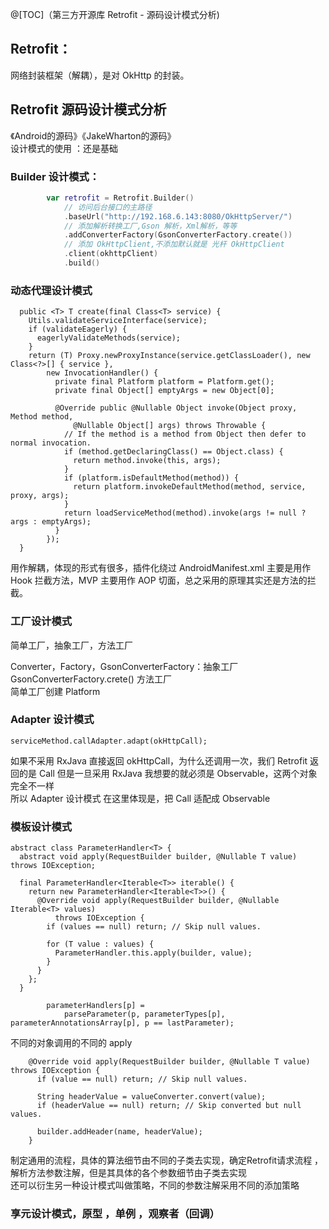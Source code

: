 @[TOC]（第三方开源库 Retrofit - 源码设计模式分析)

## Retrofit：
网络封装框架（解耦），是对 OkHttp 的封装。

## Retrofit 源码设计模式分析
《Android的源码》《JakeWharton的源码》  
设计模式的使用 ：还是基础  

### Builder 设计模式：

``` kotlin
        var retrofit = Retrofit.Builder()
            // 访问后台接口的主路径
            .baseUrl("http://192.168.6.143:8080/OkHttpServer/")
            // 添加解析转换工厂,Gson 解析，Xml解析，等等
            .addConverterFactory(GsonConverterFactory.create())
            // 添加 OkHttpClient,不添加默认就是 光杆 OkHttpClient
            .client(okhttpClient)
            .build()
```



### 动态代理设计模式

```
  public <T> T create(final Class<T> service) {
    Utils.validateServiceInterface(service);
    if (validateEagerly) {
      eagerlyValidateMethods(service);
    }
    return (T) Proxy.newProxyInstance(service.getClassLoader(), new Class<?>[] { service },
        new InvocationHandler() {
          private final Platform platform = Platform.get();
          private final Object[] emptyArgs = new Object[0];

          @Override public @Nullable Object invoke(Object proxy, Method method,
              @Nullable Object[] args) throws Throwable {
            // If the method is a method from Object then defer to normal invocation.
            if (method.getDeclaringClass() == Object.class) {
              return method.invoke(this, args);
            }
            if (platform.isDefaultMethod(method)) {
              return platform.invokeDefaultMethod(method, service, proxy, args);
            }
            return loadServiceMethod(method).invoke(args != null ? args : emptyArgs);
          }
        });
  }
```



用作解耦，体现的形式有很多，插件化绕过 AndroidManifest.xml 主要是用作 Hook 拦截方法，MVP 主要用作 AOP 切面，总之采用的原理其实还是方法的拦截。  

### 工厂设计模式
简单工厂，抽象工厂，方法工厂

Converter，Factory，GsonConverterFactory：抽象工厂  
GsonConverterFactory.crete() 方法工厂  
简单工厂创建 Platform  

### Adapter 设计模式
`serviceMethod.callAdapter.adapt(okHttpCall);`  

如果不采用 RxJava 直接返回 okHttpCall，为什么还调用一次，我们 Retrofit 返回的是 Call 但是一旦采用 RxJava 我想要的就必须是 Observable，这两个对象完全不一样  
所以 Adapter 设计模式 在这里体现是，把 Call 适配成 Observable  

### 模板设计模式

```
abstract class ParameterHandler<T> {
  abstract void apply(RequestBuilder builder, @Nullable T value) throws IOException;

  final ParameterHandler<Iterable<T>> iterable() {
    return new ParameterHandler<Iterable<T>>() {
      @Override void apply(RequestBuilder builder, @Nullable Iterable<T> values)
          throws IOException {
        if (values == null) return; // Skip null values.

        for (T value : values) {
          ParameterHandler.this.apply(builder, value);
        }
      }
    };
  }
```

```
        parameterHandlers[p] =
            parseParameter(p, parameterTypes[p], parameterAnnotationsArray[p], p == lastParameter);
```

不同的对象调用的不同的 apply  

```
    @Override void apply(RequestBuilder builder, @Nullable T value) throws IOException {
      if (value == null) return; // Skip null values.

      String headerValue = valueConverter.convert(value);
      if (headerValue == null) return; // Skip converted but null values.

      builder.addHeader(name, headerValue);
    }
```

制定通用的流程，具体的算法细节由不同的子类去实现，确定Retrofit请求流程 ，解析方法参数注解，但是其具体的各个参数细节由子类去实现  
还可以衍生另一种设计模式叫做策略，不同的参数注解采用不同的添加策略

### 享元设计模式，原型 ，单例 ，观察者（回调）















































































 


      
     
 

